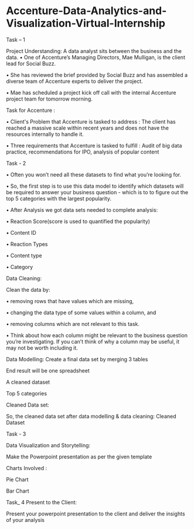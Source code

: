 # Accenture-Data-Analytics-and-Visualization-Virtual-Internship
Task – 1

Project Understanding:
A data analyst sits between the business and the data.
•	One of Accenture’s Managing Directors, Mae Mulligan, is the client lead for Social Buzz.

•	She has reviewed the brief provided by Social Buzz and has assembled a diverse team of Accenture experts to deliver the project.

•	Mae has scheduled a project kick off call with the internal Accenture project team for tomorrow morning.

Task for Accenture :

•	Client's Problem that Accenture is tasked to address : The client has reached a massive scale within recent years and does not have the resources internally to handle it.

•	Three requirements that Accenture is tasked to fulfill : Audit of big data practice, recommendations for IPO, analysis of popular content


Task - 2

•	Often you won’t need all these datasets to find what you’re looking for.

•	So, the first step is to use this data model to identify which datasets will be required to answer your business question - which is to to figure out the top 5 categories with the largest popularity.

•	After Analysis we got data sets needed to complete analysis:

•	Reaction Score(score is used to quantified the popularity)

•	Content ID

•	Reaction Types

•	Content type

•	Category

Data Cleaning:

Clean the data by:

•	removing rows that have values which are missing,

•	changing the data type of some values within a column, and

•	removing columns which are not relevant to this task.

•	Think about how each column might be relevant to the business question you’re investigating. If you can’t think of why a column may be useful, it may not be 
worth including it.

Data Modelling:
Create a final data set by merging 3 tables

End result will be one spreadsheet

A cleaned dataset

Top 5 categories

Cleaned Data set:

So, the cleaned data set after data modelling & data cleaning: Cleaned Dataset


Task - 3

Data Visualization and Storytelling:

Make the Powerpoint presentation as per the given template

Charts Involved :

Pie Chart

Bar Chart


Task_ 4 
Present to the Client:

Present your powerpoint presentation to the client and deliver the insights of your analysis
